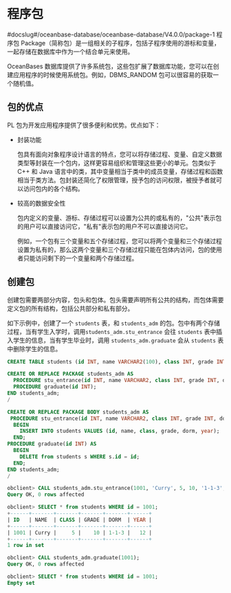 程序包 
========================
#docslug#/oceanbase-database/oceanbase-database/V4.0.0/package-1
程序包 Package（简称包）是一组相关的子程序，包括子程序使用的游标和变量，一起存储在数据库中作为一个结合单元来使用。

OceanBases 数据库提供了许多系统包，这些包扩展了数据库功能，您可以在创建应用程序的时候使用系统包。例如，DBMS_RANDOM 包可以很容易的获取一个随机值。

包的优点 
-------------------------

PL 包为开发应用程序提供了很多便利和优势。优点如下：

* 封装功能

  包具有面向对象程序设计语言的特点，您可以将存储过程、变量、自定义数据类型等封装在一个包内，这样更容易组织和管理这些更小的单元。包类似于 C++ 和 Java 语言中的类，其中变量相当于类中的成员变量，存储过程和函数相当于类方法。包封装还简化了权限管理，授予包的访问权限，被授予者就可以访问包内的各个结构。
  

* 较高的数据安全性

  包内定义的变量、游标、存储过程可以设置为公共的或私有的，"公共"表示包的用户可以直接访问它，"私有"表示包的用户不可以直接访问它。

  例如，一个包有三个变量和五个存储过程，您可以将两个变量和三个存储过程设置为私有的，那么这两个变量和三个存储过程只能在包体内访问，包的使用者只能访问剩下的一个变量和两个存储过程。
  




创建包 
------------------------

创建包需要两部分内容，包头和包体。包头需要声明所有公共的结构，而包体需要定义包的所有结构，包括公共部分和私有部分。

如下示例中，创建了一个 `students` 表，和 `students_adm` 的包。包中有两个存储过程，当有学生入学时，调用`students_adm.stu_entrance` 会往 `students` 表中插入学生的信息，当有学生毕业时，调用 `students_adm.graduate` 会从 `students` 表中删除学生的信息。

```sql
CREATE TABLE students (id INT, name VARCHAR2(100), class INT, grade INT, dorm VARCHAR2(100), year INT);

CREATE OR REPLACE PACKAGE students_adm AS
  PROCEDURE stu_entrance(id INT, name VARCHAR2, class INT, grade INT, dorm VARCHAR2, year INT);
  PROCEDURE graduate(id INT);
END students_adm;
/

CREATE OR REPLACE PACKAGE BODY students_adm AS
 PROCEDURE stu_entrance(id INT, name VARCHAR2, class INT, grade INT, dorm VARCHAR2, year INT) AS
  BEGIN
    INSERT INTO students VALUES (id, name, class, grade, dorm, year);
  END;
PROCEDURE graduate(id INT) AS
  BEGIN
    DELETE from students s WHERE s.id = id;
  END;
END students_adm;
/

obclient> CALL students_adm.stu_entrance(1001, 'Curry', 5, 10, '1-1-3', 12);
Query OK, 0 rows affected 

obclient> SELECT * from students WHERE id = 1001;
+------+-------+-------+-------+-------+------+
| ID   | NAME  | CLASS | GRADE | DORM  | YEAR |
+------+-------+-------+-------+-------+------+
| 1001 | Curry |     5 |    10 | 1-1-3 |   12 |
+------+-------+-------+-------+-------+------+
1 row in set 

obclient> CALL students_adm.graduate(1001);
Query OK, 0 rows affected 

obclient> SELECT * from students WHERE id = 1001;
Empty set
```



